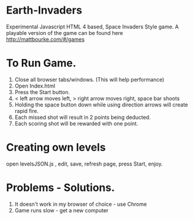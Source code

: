 Earth-Invaders
==============

Experimental Javascript HTML 4 based, Space Invaders Style game.
A playable version of the game can be found here http://mattbourke.com/#/games

To Run Game.
==============
  1. Close all browser tabs/windows. (This will help performance)
  2. Open Index.html
  3. Press the Start button.
  4. < left arrow moves left, > right arrow moves right, space bar shoots
  5. Holding the space button down while using direction arrows will create rapid fire.
  6. Each missed shot will result in 2 points being deducted.
  7. Each scoring shot will be rewarded with one point.

Creating own levels
==============
  open levelsJSON.js , edit, save, refresh page, press Start, enjoy.

Problems - Solutions.
==============
  1. It doesn't work in my browser of choice - use Chrome
  2. Game runs slow - get a new computer
